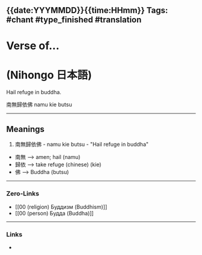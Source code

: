 {{date:YYYMMDD}}{{time:HHmm}}
Tags: #chant #type_finished #translation  
---
# Verse of...
# (Nihongo 日本語)
Hail refuge in buddha.  

南無歸依佛           namu kie butsu 

---

## Meanings

1. 南無歸依佛 - namu kie butsu - "Hail refuge in buddha"

 - 南無 —> amen; hail (namu)
 - 歸依 —> take refuge (chinese) (kie)
 - 佛 —> Buddha (butsu)

---
### Zero-Links
- [[00 (religion) Буддизм (Buddhism)]]
- [[00 (person) Будда (Buddha)]]
---
### Links
- 

